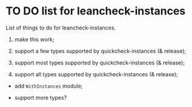 TO DO list for leancheck-instances
==================================

List of things to do for leancheck-instances.


1. make this work;

2. support a few types supported by quickcheck-instances (& release);

3. support most types supported by quickcheck-instances (& release);

4. support all types supported by quickcheck-instances (& release);

* add `WithInstances` module;

* support more types?
